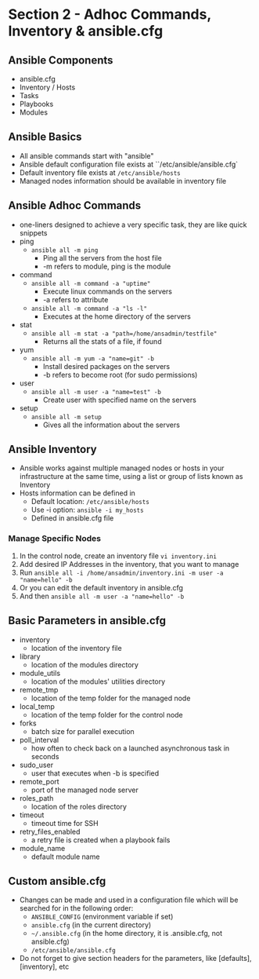 # Section 2 - Adhoc Commands, Inventory & ansible.cfg

## Ansible Components

- ansible.cfg
- Inventory / Hosts
- Tasks
- Playbooks
- Modules

## Ansible Basics

- All ansible commands start with "ansible"
- Ansible default configuration file exists at ``/etc/ansible/ansible.cfg`
- Default inventory file exists at `/etc/ansible/hosts`
- Managed nodes information should be available in inventory file

## Ansible Adhoc Commands

- one-liners designed to achieve a very specific task, they are like quick snippets
- ping
	- `ansible all -m ping`
		- Ping all the servers from the host file
		- -m refers to module, ping is the module
- command
	- `ansible all -m command -a "uptime"`
		- Execute linux commands on the servers
		- -a refers to attribute
	- `ansible all -m command -a "ls -l"`
		- Executes at the home directory of the servers
- stat
	- `ansible all -m stat -a "path=/home/ansadmin/testfile"`
		- Returns all the stats of a file, if found
- yum
	- `ansible all -m yum -a "name=git" -b `
		- Install desired packages on the servers
		- -b refers to become root (for sudo permissions)
- user
	- `ansible all -m user -a "name=test" -b`
		- Create user with specified name on the servers
- setup
	- `ansible all -m setup`
		- Gives all the information about the servers

## Ansible Inventory

- Ansible works against multiple managed nodes or hosts in your infrastructure at the same time, using a list or group of lists known as Inventory
- Hosts information can be defined in
	- Default location: `/etc/ansible/hosts`
	- Use -i option: `ansible -i my_hosts`
	- Defined in ansible.cfg file

### Manage Specific Nodes

1. In the control node, create an inventory file `vi inventory.ini`
2. Add desired IP Addresses in the inventory, that you want to manage
3. Run `ansible all -i /home/ansadmin/inventory.ini -m user -a "name=hello" -b`
4. Or you can edit the default inventory in ansible.cfg
5. And then `ansible all -m user -a "name=hello" -b`

## Basic Parameters in ansible.cfg

- inventory
	- location of the inventory file
- library
	- location of the modules directory
- module_utils
	- location of the modules' utilities directory
- remote_tmp
	- location of the temp folder for the managed node
- local_temp
	- location of the temp folder for the control node
- forks
	- batch size for parallel execution
- poll_interval
	- how often to check back on a launched asynchronous task in seconds
- sudo_user
	- user that executes when -b is specified
-  remote_port
	- port of the managed node server
- roles_path
	- location of the roles directory
- timeout
	- timeout time for SSH
- retry_files_enabled
	- a retry file is created when a playbook fails
- module_name
	- default module name

## Custom ansible.cfg

- Changes can be made and used in a configuration file which will be searched for in the following order:
	- `ANSIBLE_CONFIG` (environment variable if set)
	- `ansible.cfg` (in the current directory)     
	- `~/.ansible.cfg` (in the home directory, it is .ansible.cfg, not ansible.cfg)     
	- `/etc/ansible/ansible.cfg`
- Do not forget to give section headers for the parameters, like [defaults], [inventory], etc